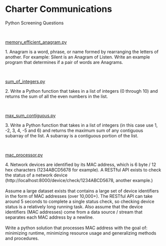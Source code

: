 <h1>Charter Communications</h1>
<p>Python Screening Questions</p>
</br>

<a href='https://github.com/blueberrypyy/CC_PythonScreening/blob/master/efficient_anagram.py'>memory_efficient_anagram.py</a>
<p>1. Anagram is a word, phrase, or name formed by rearranging the letters of another. For example: Silent
is an Anagram of Listen. Write an example program that determines if a pair of words are Anagrams.</p>
</br>

<a href='https://github.com/blueberrypyy/CC_PythonScreening/blob/master/sum_of_integers.py'>sum_of_integers.py</a>
<p>2. Write a Python function that takes in a list of integers (0 through 10) and returns the sum of all the
even numbers in the list.</p> 

</br>

<a href='https://github.com/blueberrypyy/CC_PythonScreening/blob/master/max_sum_contiguous.py'>max_sum_contiguous.py</a>
<p>3. Write a Python function that takes in a list of integers (in this case use 1, -2, 3, 4, -5 and 6) and returns
the maximum sum of any contiguous subarray of the list. A subarray is a contiguous portion of the list.</p>

</br>

<a href='https://github.com/blueberrypyy/CC_PythonScreening/blob/master/mac_processor.py'>mac_processor.py</a>
<p>4. Network devices are identified by its MAC address, which is 6 byte / 12 hex characters
(1234ABCD5678 for example). A RESTful API exists to check the status of a network device
(http://localhost:8000/device/check/1234ABCD5678, another example.)</br></br>
Assume a large dataset exists that contains a large set of device identifiers in the form of MAC addresses
(over 10,000+). The RESTful API can take around 5 seconds to complete a single status check, so
checking device status is a relatively long running task. Also assume that the device identifiers (MAC
addresses) come from a data source / stream that separates each MAC address by a newline.</br></br>
Write a python solution that processes MAC address with the goal of: minimizing runtime, minimizing
resource usage and generalizing methods and procedures.</p>
</br>
